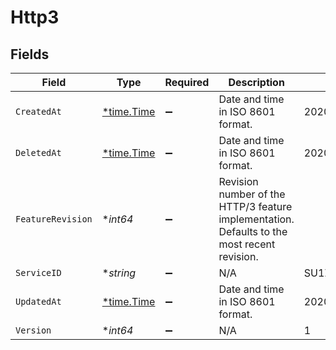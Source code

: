 # Http3


## Fields

| Field                                                                                       | Type                                                                                        | Required                                                                                    | Description                                                                                 | Example                                                                                     |
| ------------------------------------------------------------------------------------------- | ------------------------------------------------------------------------------------------- | ------------------------------------------------------------------------------------------- | ------------------------------------------------------------------------------------------- | ------------------------------------------------------------------------------------------- |
| `CreatedAt`                                                                                 | [*time.Time](https://pkg.go.dev/time#Time)                                                  | :heavy_minus_sign:                                                                          | Date and time in ISO 8601 format.                                                           | 2020-04-09T18:14:30Z                                                                        |
| `DeletedAt`                                                                                 | [*time.Time](https://pkg.go.dev/time#Time)                                                  | :heavy_minus_sign:                                                                          | Date and time in ISO 8601 format.                                                           | 2020-04-09T18:14:30Z                                                                        |
| `FeatureRevision`                                                                           | **int64*                                                                                    | :heavy_minus_sign:                                                                          | Revision number of the HTTP/3 feature implementation. Defaults to the most recent revision. |                                                                                             |
| `ServiceID`                                                                                 | **string*                                                                                   | :heavy_minus_sign:                                                                          | N/A                                                                                         | SU1Z0isxPaozGVKXdv0eY                                                                       |
| `UpdatedAt`                                                                                 | [*time.Time](https://pkg.go.dev/time#Time)                                                  | :heavy_minus_sign:                                                                          | Date and time in ISO 8601 format.                                                           | 2020-04-09T18:14:30Z                                                                        |
| `Version`                                                                                   | **int64*                                                                                    | :heavy_minus_sign:                                                                          | N/A                                                                                         | 1                                                                                           |